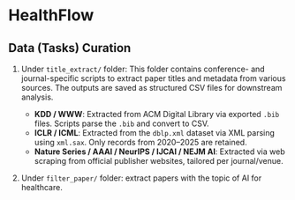 # HealthFlow

## Data (Tasks) Curation

1. Under `title_extract/` folder: This folder contains conference- and journal-specific scripts to extract paper titles and metadata from various sources. The outputs are saved as structured CSV files for downstream analysis.

    - **KDD / WWW**: Extracted from ACM Digital Library via exported `.bib` files. Scripts parse the `.bib` and convert to CSV.
    - **ICLR / ICML**: Extracted from the `dblp.xml` dataset via XML parsing using `xml.sax`. Only records from 2020–2025 are retained.
    - **Nature Series / AAAI / NeurIPS / IJCAI / NEJM AI**: Extracted via web scraping from official publisher websites, tailored per journal/venue.

2. Under `filter_paper/` folder: extract papers with the topic of AI for healthcare.
